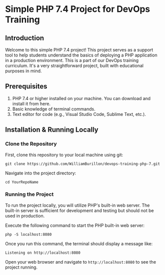 # Simple PHP 7.4 Project for DevOps Training
## Introduction
Welcome to this simple PHP 7.4 project! This project serves as a support tool to help students understand the basics of deploying a PHP application in a production environment. This is a part of our DevOps training curriculum. It's a very straightforward project, built with educational purposes in mind.

## Prerequisites
1. PHP 7.4 or higher installed on your machine. You can download and install it from here.
2. Basic knowledge of terminal commands.
3. Text editor for code (e.g., Visual Studio Code, Sublime Text, etc.).
## Installation & Running Locally
### Clone the Repository
First, clone this repository to your local machine using git:

```
git clone https://github.com/WilliamBurillon/devops-training-php-7.git
```
Navigate into the project directory:

```
cd YourRepoName
````

### Running the Project
To run the project locally, you will utilize PHP's built-in web server. The built-in server is sufficient for development and testing but should not be used in production.

Execute the following command to start the PHP built-in web server:

```
php -S localhost:8080
```
Once you run this command, the terminal should display a message like:

```
Listening on http://localhost:8080
```
Open your web browser and navigate to `http://localhost:8080` to see the project running.

